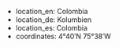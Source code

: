 + location_en: Colombia
+ location_de: Kolumbien
+ location_es: Colombia
+ coordinates: 4°40′N 75°38′W

